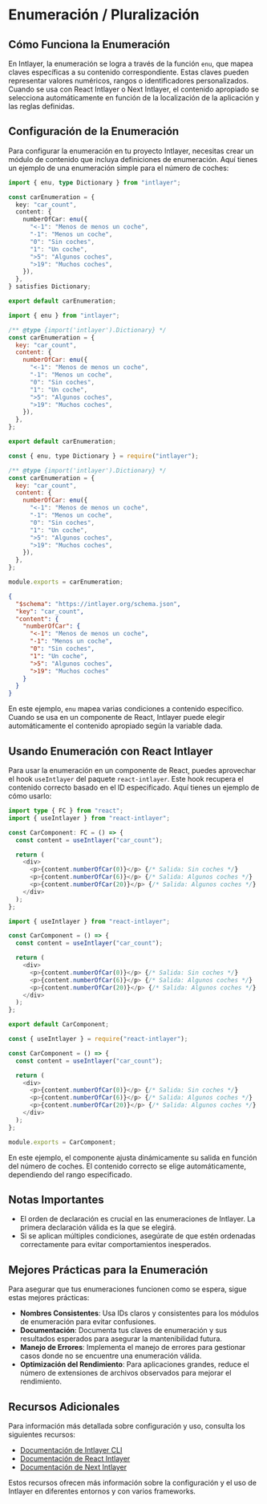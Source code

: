 # Enumeración / Pluralización

## Cómo Funciona la Enumeración

En Intlayer, la enumeración se logra a través de la función `enu`, que mapea claves específicas a su contenido correspondiente. Estas claves pueden representar valores numéricos, rangos o identificadores personalizados. Cuando se usa con React Intlayer o Next Intlayer, el contenido apropiado se selecciona automáticamente en función de la localización de la aplicación y las reglas definidas.

## Configuración de la Enumeración

Para configurar la enumeración en tu proyecto Intlayer, necesitas crear un módulo de contenido que incluya definiciones de enumeración. Aquí tienes un ejemplo de una enumeración simple para el número de coches:

```typescript fileName="**/*.content.ts" contentDeclarationFormat="typescript"
import { enu, type Dictionary } from "intlayer";

const carEnumeration = {
  key: "car_count",
  content: {
    numberOfCar: enu({
      "<-1": "Menos de menos un coche",
      "-1": "Menos un coche",
      "0": "Sin coches",
      "1": "Un coche",
      ">5": "Algunos coches",
      ">19": "Muchos coches",
    }),
  },
} satisfies Dictionary;

export default carEnumeration;
```

```javascript fileName="**/*.content.mjs" contentDeclarationFormat="esm"
import { enu } from "intlayer";

/** @type {import('intlayer').Dictionary} */
const carEnumeration = {
  key: "car_count",
  content: {
    numberOfCar: enu({
      "<-1": "Menos de menos un coche",
      "-1": "Menos un coche",
      "0": "Sin coches",
      "1": "Un coche",
      ">5": "Algunos coches",
      ">19": "Muchos coches",
    }),
  },
};

export default carEnumeration;
```

```javascript fileName="**/*.content.cjs" contentDeclarationFormat="commonjs"
const { enu, type Dictionary } = require("intlayer");

/** @type {import('intlayer').Dictionary} */
const carEnumeration = {
  key: "car_count",
  content: {
    numberOfCar: enu({
      "<-1": "Menos de menos un coche",
      "-1": "Menos un coche",
      "0": "Sin coches",
      "1": "Un coche",
      ">5": "Algunos coches",
      ">19": "Muchos coches",
    }),
  },
};

module.exports = carEnumeration;
```

```json fileName="**/*.content.json" contentDeclarationFormat="json"
{
  "$schema": "https://intlayer.org/schema.json",
  "key": "car_count",
  "content": {
    "numberOfCar": {
      "<-1": "Menos de menos un coche",
      "-1": "Menos un coche",
      "0": "Sin coches",
      "1": "Un coche",
      ">5": "Algunos coches",
      ">19": "Muchos coches"
    }
  }
}
```

En este ejemplo, `enu` mapea varias condiciones a contenido específico. Cuando se usa en un componente de React, Intlayer puede elegir automáticamente el contenido apropiado según la variable dada.

## Usando Enumeración con React Intlayer

Para usar la enumeración en un componente de React, puedes aprovechar el hook `useIntlayer` del paquete `react-intlayer`. Este hook recupera el contenido correcto basado en el ID especificado. Aquí tienes un ejemplo de cómo usarlo:

```typescript fileName="**/*.tsx" codeFormat="typescript"
import type { FC } from "react";
import { useIntlayer } from "react-intlayer";

const CarComponent: FC = () => {
  const content = useIntlayer("car_count");

  return (
    <div>
      <p>{content.numberOfCar(0)}</p> {/* Salida: Sin coches */}
      <p>{content.numberOfCar(6)}</p> {/* Salida: Algunos coches */}
      <p>{content.numberOfCar(20)}</p> {/* Salida: Algunos coches */}
    </div>
  );
};
```

```javascript fileName="**/*.mjx" codeFormat="esm"
import { useIntlayer } from "react-intlayer";

const CarComponent = () => {
  const content = useIntlayer("car_count");

  return (
    <div>
      <p>{content.numberOfCar(0)}</p> {/* Salida: Sin coches */}
      <p>{content.numberOfCar(6)}</p> {/* Salida: Algunos coches */}
      <p>{content.numberOfCar(20)}</p> {/* Salida: Algunos coches */}
    </div>
  );
};

export default CarComponent;
```

```javascript fileName="**/*.cjs" codeFormat="commonjs"
const { useIntlayer } = require("react-intlayer");

const CarComponent = () => {
  const content = useIntlayer("car_count");

  return (
    <div>
      <p>{content.numberOfCar(0)}</p> {/* Salida: Sin coches */}
      <p>{content.numberOfCar(6)}</p> {/* Salida: Algunos coches */}
      <p>{content.numberOfCar(20)}</p> {/* Salida: Algunos coches */}
    </div>
  );
};

module.exports = CarComponent;
```

En este ejemplo, el componente ajusta dinámicamente su salida en función del número de coches. El contenido correcto se elige automáticamente, dependiendo del rango especificado.

## Notas Importantes

- El orden de declaración es crucial en las enumeraciones de Intlayer. La primera declaración válida es la que se elegirá.
- Si se aplican múltiples condiciones, asegúrate de que estén ordenadas correctamente para evitar comportamientos inesperados.

## Mejores Prácticas para la Enumeración

Para asegurar que tus enumeraciones funcionen como se espera, sigue estas mejores prácticas:

- **Nombres Consistentes**: Usa IDs claros y consistentes para los módulos de enumeración para evitar confusiones.
- **Documentación**: Documenta tus claves de enumeración y sus resultados esperados para asegurar la mantenibilidad futura.
- **Manejo de Errores**: Implementa el manejo de errores para gestionar casos donde no se encuentre una enumeración válida.
- **Optimización del Rendimiento**: Para aplicaciones grandes, reduce el número de extensiones de archivos observados para mejorar el rendimiento.

## Recursos Adicionales

Para información más detallada sobre configuración y uso, consulta los siguientes recursos:

- [Documentación de Intlayer CLI](https://github.com/aymericzip/intlayer/blob/main/docs/es/intlayer_cli.md)
- [Documentación de React Intlayer](https://github.com/aymericzip/intlayer/blob/main/docs/es/intlayer_with_create_react_app.md)
- [Documentación de Next Intlayer](https://github.com/aymericzip/intlayer/blob/main/docs/es/intlayer_with_nextjs_15.md)

Estos recursos ofrecen más información sobre la configuración y el uso de Intlayer en diferentes entornos y con varios frameworks.
